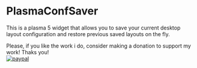 PlasmaConfSaver
===========

This is a plasma 5 widget that allows you to save your current desktop layout configuration and restore previous saved layouts on the fly.

Please, if you like the work i do, consider making a donation to support my work! Thaks you!</br>
[![paypal](https://www.paypalobjects.com/en_US/i/btn/btn_donateCC_LG.gif)](RLHBW9ET7FLP4)


